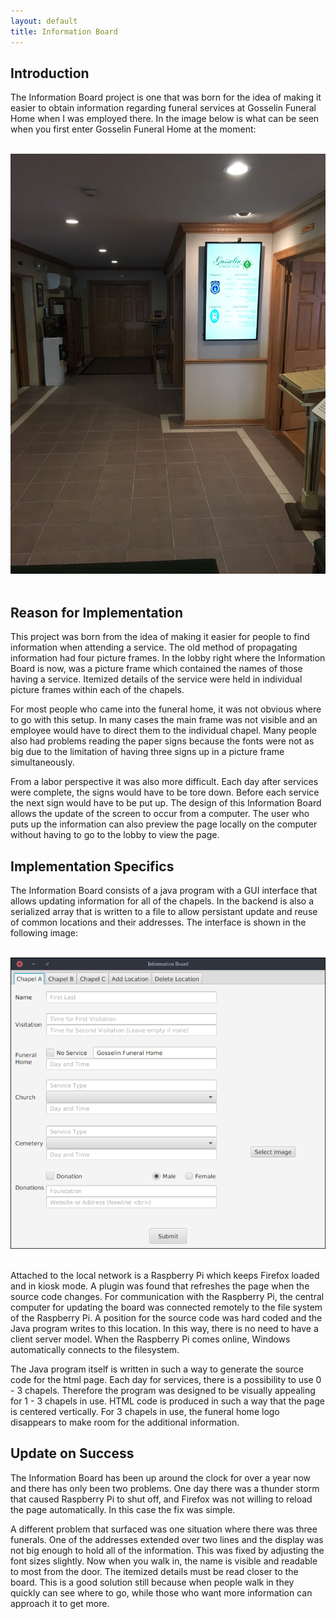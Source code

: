 ```yaml
---
layout: default
title: Information Board
---
```


## Introduction

The Information Board project is one that was born for the idea of making it
easier to obtain information regarding funeral services at Gosselin Funeral
Home when I was employed there. In the image below is what can be seen when
you first enter Gosselin Funeral Home at the moment:

<br/>
<div class="row">
    <img class="img-responsive" src="./img/information_board.png">
</div>
<br/>

## Reason for Implementation

This project was born from the idea of making it easier for people to find 
information when attending a service. The old method of propagating information
had four picture frames. In the lobby right where the Information Board is now,
was a picture frame which contained the names of those having a service.
Itemized details of the service were held in individual picture frames within
each of the chapels.

For most people who came into the funeral home, it was not obvious where to go
with this setup. In many cases the main frame was not visible and an employee
would have to direct them to the individual chapel. Many people also had
problems reading the paper signs because the fonts were not as big due to the
limitation of having three signs up in a picture frame simultaneously.

From a labor perspective it was also more difficult. Each day after services
were complete, the signs would have to be tore down. Before each service the
next sign would have to be put up. The design of this Information Board
allows the update of the screen to occur from a computer. The user who puts
up the information can also preview the page locally on the computer without
having to go to the lobby to view the page.

## Implementation Specifics

The Information Board consists of a java program with a GUI interface that
allows updating information for all of the chapels. In the backend is also
a serialized array that is written to a file to allow persistant update and
reuse of common locations and their addresses. The interface is shown in the
following image:

<br/>
<div class="row">
    <img class="img-responsive" src="./img/information_board_gui.png">
</div>
<br/>

Attached to the local network is a Raspberry Pi which keeps Firefox loaded
and in kiosk mode. A plugin was found that refreshes the page when the source
code changes. For communication with the Raspberry Pi, the central computer
for updating the board was connected remotely to the file system of the
Raspberry Pi. A position for the source code was hard coded and the Java
program writes to this location. In this way, there is no need to have a
client server model. When the Raspberry Pi comes online, Windows automatically
connects to the filesystem.

The Java program itself is written in such a way to generate the source code
for the html page. Each day for services, there is a possibility to use
0 - 3 chapels. Therefore the program was designed to be visually appealing
for 1 - 3 chapels in use. HTML code is produced in such a way that the
page is centered vertically. For 3 chapels in use, the funeral home logo
disappears to make room for the additional information.

## Update on Success

The Information Board has been up around the clock for over a year now and
there has only been two problems. One day there was a thunder storm that
caused Raspberry Pi to shut off, and Firefox was not willing to reload the
page automatically. In this case the fix was simple.

A different problem that surfaced was one situation where there was three
funerals. One of the addresses extended over two lines and the display
was not big enough to hold all of the information. This was fixed by
adjusting the font sizes slightly. Now when you walk in, the name is
visible and readable to most from the door. The itemized details must be
read closer to the board. This is a good solution still because when people
walk in they quickly can see where to go, while those who want more
information can approach it to get more.
